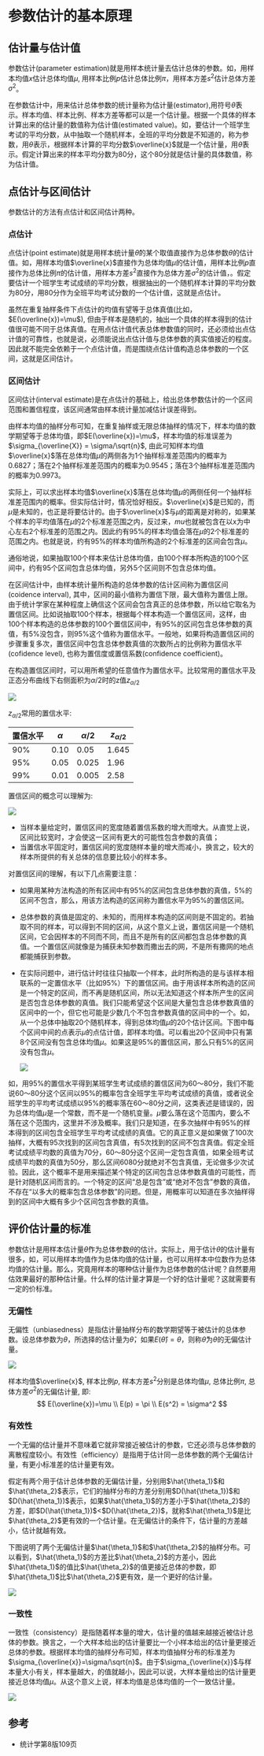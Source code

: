 # 参数估计的基本原理



## 估计量与估计值

参数估计(parameter estimation)就是用样本统计量去估计总体的参数。如，用样本均值$x$估计总体均值$\mu$, 用样本比例$p$估计总体比例$\pi$，用样本方差$s^2$估计总体方差$\sigma^2$。

在参数估计中，用来估计总体参数的统计量称为估计量(estimator),用符号$\hat{\theta}$表示。样本均值、样本比例、样本方差等都可以是一个估计量。根据一个具体的样本计算出来的估计量的数值称为估计值(estimated value)。如，要估计一个班学生考试的平均分数，从中抽取一个随机样本，全班的平均分数是不知道的，称为参数，用$\theta$表示，根据样本计算的平均分数$\overline{x}$就是一个估计量，用$\hat{\theta}$表示。假定计算出来的样本平均分数为80分，这个80分就是估计量的具体数值，称为估计值。


## 点估计与区间估计

参数估计的方法有点估计和区间估计两种。

### 点估计

点估计(point estimate)就是用样本统计量$\hat{\theta}$的某个取值直接作为总体参数$\theta$的估计值。如，用样本均值$\overline{x}$直接作为总体均值$\mu$的估计值，用样本比例$p$直接作为总体比例$\pi$的估计值，用样本方差$s^2$直接作为总体方差$\sigma^2$的估计值，。假定要估计一个班学生考试成绩的平均分数，根据抽出的一个随机样本计算的平均分数为80分，用80分作为全班平均考试分数的一个估计值，这就是点估计。

虽然在重复抽样条件下点估计的均值有望等于总体真值(比如，$E(\overline{x})=\mu$), 但由于样本是随机的，抽出一个具体的样本得到的估计值很可能不同于总体真值。在用点估计值代表总体参数值的同时，还必须给出点估计值的可靠性，也就是说，必须能说出点估计值与总体参数的真实值接近的程度。因此就不能完全依赖于一个点估计值，而是围绕点估计值构造总体参数的一个区间，这就是区间估计。

### 区间估计

区间估计(interval estimate)是在点估计的基础上，给出总体参数估计的一个区间范围和置信程度，该区间通常由样本统计量加减估计误差得到。

由样本均值的抽样分布可知，在重复抽样或无限总体抽样的情况下，样本均值的数学期望等于总体均值，即$E(\overline{x})=\mu$，样本均值的标准误差为$\sigma_{\overline{X}} = \sigma/\sqrt{n}$, 由此可知样本均值$\overline{x}$落在总体均值$\mu$的两侧各为1个抽样标准差范围内的概率为0.6827；落在2个抽样标准差范围内的概率为0.9545；落在3个抽样标准差范围内的概率为0.9973。

实际上，可以求出样本均值$\overline{x}$落在总体均值$\mu$的两侧任何一个抽样标准差范围内的概率。但实际估计时，情况恰好相反。$\overline{x}$是已知的，而$\mu$是未知的，也正是将要估计的。由于$\overline{x}$与$\mu$的距离是对称的，如果某个样本的平均值落在$\mu$的2个标准差范围之内，反过来，$mu$也就被包含在以x为中心左右2个标准差的范围之内。因此约有95%的样本均值会落在$\mu$的2个标准差的范围之内。也就是说，约有95%的样本均值所构造的2个标准差的区间会包含$\mu$。

通俗地说，如果抽取100个样本来估计总体均值，由100个样本所构造的100个区间中，约有95个区间包含总体均值，另外5个区间则不包含总体均值。

在区间估计中，由样本统计量所构造的总体参数的估计区间称为置信区间(coidence interval), 其中，区间的最小值称为置信下限，最大值称为置信上限。由于统计学家在某种程度上确信这个区间会包含真正的总体参数，所以给它取名为置信区间。比如说抽取100个样本，根据每个样本构造一个置信区间，这样，由100个样本构造的总体参数的100个置信区间中，有95%的区间包含总体参数的真值，有5%没包含，则95%这个值称为置信水平。一般地，如果将构造置信区间的步骤重复多次，置信区间中包含总体参数真值的次数所占的比例称为置信水平(cofidence level), 也称为置信度或置信系数(confidence coefficient)。

在构造置信区间时，可以用所希望的任意值作为置信水平。比较常用的置信水平及正态分布曲线下右侧面积为$\alpha/2$时的z值$z_{\alpha/2}$

![](./1参数估计的基本原理/1.png)

$z_{\alpha/2}$常用的置信水平:

置信水平|$\alpha$|$\alpha/2$|$z_{\alpha/2}$
--|--|--|--
90%|0.10|0.05|1.645
95%|0.05|0.025|1.96
99%|0.01|0.005|2.58

置信区间的概念可以理解为:

![](./1参数估计的基本原理/2.png)


- 当样本量给定时，置信区间的宽度随着置信系数的增大而增大。从直觉上说，区间比较宽时，才会使这一区间有更大的可能性包含参数的真值；
- 当置信水平固定时，置信区间的宽度随样本量的增大而减小，换言之，较大的样本所提供的有关总体的信息要比较小的样本多。

对置信区间的理解，有以下几点需要注意：

- 如果用某种方法构造的所有区间中有95%的区间包含总体参数的真值，5%的区间不包含，那么，用该方法构造的区间称为置信水平为95%的置信区间。

- 总体参数的真值是固定的、未知的，而用样本构造的区间则是不固定的。若抽取不同的样本，可以得到不同的区间，从这个意义上说，置信区间是一个随机区间，它会因样本的不同而不同，而且不是所有的区间都包含总体参数的真值。一个置信区间就像是为捕获未知参数而撒出去的网，不是所有撒网的地点都能捕获到参数。

- 在实际问题中，进行估计时往往只抽取一个样本，此时所构造的是与该样本相联系的一定置信水平（比如95%）下的置信区间。由于用该样本所构造的区间是一个特定的区间，而不再是随机区间，所以无法知道这个样本所产生的区间是否包含总体参数的真值。我们只能希望这个区间是大量包含总体参数真值的区间中的一个，但它也可能是少数几个不包含参数真值的区间中的一个。如，从一个总体中抽取20个随机样本，得到总体均值$\mu$的20个估计区间。下图中每个区间中间的点表示$\mu$的点估计值，即样本均值。可以看出20个区间中只有第8个区间没有包含总体均值$\mu$。如果这是95%的置信区间，那么只有5%的区间没有包含$\mu$。

    ![](./1参数估计的基本原理/3.png)

如，用95%的置信水平得到某班学生考试成绩的置信区间为60～80分，我们不能说60～80分这个区间以95%的概率包含全班学生平均考试成绩的真值，或者说全班学生的平均考试成绩以95%的概率落在60～80分之间，这类表述是错误的，因为总体均值$\mu$是一个常数，而不是一个随机变量。$\mu$要么落在这个范围内，要么不落在这个范围内，这里并不涉及概率。我们只是知道，在多次抽样中有95%的样本得到的区间包含全班学生平均考试成绩的真值。它的真正意义是如果做了100次抽样，大概有95次找到的区间包含真值，有5次找到的区间不包含真值。假定全班考试成绩平均数的真值为70分，60～80分这个区间一定包含真值，如果全班考试成绩平均数的真值为50分，那么区间6080分就绝对不包含真值，无论做多少次试验。因此，这个概率不是用来描述某个特定的区间包含总体参数真值的可能性，而是针对随机区间而言的。一个特定的区间“总是包含”或“绝对不包含”参数的真值，不存在“以多大的概率包含总体参数”的问题。但是，用概率可以知道在多次抽样得到的区间中大概有多少个区间包含参数的真值。


## 评价估计量的标准

参数估计是用样本估计量$\hat{\theta}$作为总体参数$\theta$的估计。实际上，用于估计$\theta$的估计量有很多，如，可以用样本均值作为总体均值的估计量，也可以用样本中位数作为总体均值的估计量。那么，究竟用样本的哪种估计量作为总体参数的估计呢？自然要用估效果最好的那种估计量。什么样的估计量才算是一个好的估计量呢？这就需要有一定的价标准。

### 无偏性

无偏性（unbiasedness）是指估计量抽样分布的数学期望等于被估计的总体参数。设总体参数为$\theta$，所选择的估计量为$\hat{\theta}$，如果$E(\hat{\theta})=\theta$，则称$\hat{\theta}$为$\theta$的无偏估计量。

![](./1参数估计的基本原理/4.png)

样本均值$\overline{x}$, 样本比例$p$, 样本方差$s^2$分别是总体均值$\mu$, 总体比例$\pi$, 总体方差$\sigma^2$的无偏估计量, 即:
$$
E(\overline{x})=\mu \\
E(p) = \pi \\
E(s^2) = \sigma^2
$$

### 有效性
一个无偏的估计量并不意味着它就非常接近被估计的参数，它还必须与总体参数的离散程度较小。有效性（efficiency）是指用于估计同一总体参数的两个无偏估计量，有更小标准差的估计量更有效。

假定有两个用于估计总体参数的无偏估计量，分别用$\hat{\theta_1}$和$\hat{\theta_2}$表示，它们的抽样分布的方差分别用$D(\hat{\theta_1})$和$D(\hat{\theta_1})$表示，如果$\hat{\theta_1}$的方差小于$\hat{\theta_2}$的方差，即$D(\hat{\theta_1})$<$D(\hat{\theta_2})$，就称$\hat{\theta_1}$是比$\hat{\theta_2}$更有效的一个估计量。在无偏估计的条件下，估计量的方差越小，估计就越有效。

下图说明了两个无偏估计量$\hat{\theta_1}$和$\hat{\theta_2}$的抽样分布。可以看到，$\hat{\theta_1}$的方差比$\hat{\theta_2}$的方差小，因此$\hat{\theta_1}$的值比$\hat{\theta_2}$的值更接近总体的参数，即$\hat{\theta_1}$比$\hat{\theta_2}$更有效，是一个更好的估计量。


![](./1参数估计的基本原理/5.png)

### 一致性

一致性（consistency）是指随着样本量的增大，估计量的值越来越接近被估计总体的参数。换言之，一个大样本给出的估计量要比一个小样本给出的估计量更接近总体的参数。根据样本均值的抽样分布可知，样本均值抽样分布的标准差为$\sigma_{\overline{x}}=\sigma/\sqrt{n}$。由于$\sigma_{\overline{x}}$与样本量大小有关，样本量越大，的值就越小，因此可以说，大样本量给出的估计量更接近总体均值$\mu$。从这个意义上说，样本均值是总体均值的一个一致估计量。

![](./1参数估计的基本原理/6.png)


## 参考
- 统计学第8版109页



